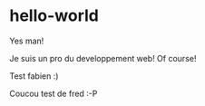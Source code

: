 # hello-world
Yes man! 

Je suis un pro du developpement web! Of course! 

Test fabien :)

Coucou test de fred :-P



